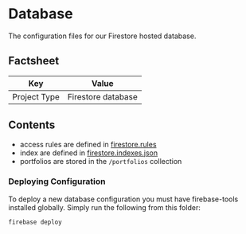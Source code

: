 # Database
The configuration files for our Firestore hosted database.

## Factsheet
| **Key**      | **Value**                             |
|--------------|---------------------------------------|
| Project Type | Firestore database                    |

## Contents
- access rules are defined in [firestore.rules](/database/firestore.rules)
- index are defined in [firestore.indexes.json](/database/firestore.indexes.json)
- portfolios are stored in the `/portfolios` collection

### Deploying Configuration
To deploy a new database configuration you must have firebase-tools installed globally. Simply run the following from this folder:
```bash
firebase deploy
```